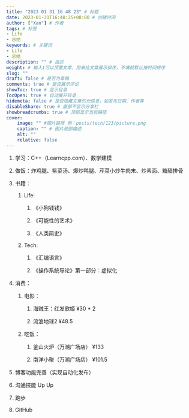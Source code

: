 ```yaml
---
title: "2023 01 31 16 48 23" # 标题
date: 2023-01-31T16:48:25+08:00 # 创建时间
author: ["Xan"] # 作者
tags: # 标签
- Life 
- 总结
keywords: # 关键词
- Life 
- 总结
description: "" # 描述
weight: # 输入1可以顶置文章，用来给文章展示排序，不填就默认按时间排序
slug: ""
draft: false # 是否为草稿
comments: true # 是否展示评论
showToc: true # 显示目录
TocOpen: true # 自动展开目录
hidemeta: false # 是否隐藏文章的元信息，如发布日期、作者等
disableShare: true # 底部不显示分享栏
showbreadcrumbs: true # 顶部显示当前路径
cover:
    image: "" #图片路径 例：posts/tech/123/picture.png
    caption: "" # 图片底部描述
    alt: ""
    relative: false
---
```


1.  学习：C++（Learncpp.com）、数学建模
    
2.  做饭：炸鸡腿、紫菜汤、爆炒鸭腿、芹菜小炒牛肉末、炒素面、糖醋排骨
    
3.  书籍：
    
    1.  Life:
        
        1.  《小狗钱钱》
            
        2.  《可能性的艺术》
            
        3.  《人类简史》
            
    2.  Tech:
        
        1.  《汇编语言》
            
        2.  《操作系统导论》第一部分：虚拟化
            
4.  消费：
    
    1.  电影：
        
        1.  海贼王：红发歌姬 ¥30 * 2
            
        2.  流浪地球2 ¥48.5
            
    2.  吃饭：
        
        1.  釜山火炉（万潮广场店） ¥133
            
        2.  南洋小聚（万潮广场店） ¥101.5
            
5.  博客功能完善（实现自动化发布）
    
6.  沟通技能 Up Up
    
7.  跑步
    
8.  GitHub